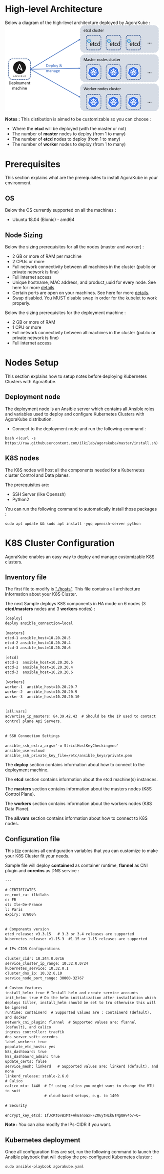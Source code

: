 # High-level Architecture

Below a diagram of the high-level architecture deployed by AgoraKube :
![Architecture](../images/AgoraKube_diagram.png)

**Notes :** This distibution is aimed to be customizable so you can choose : 
 - Where the **etcd** will be deployed (with the master or not) 
 - The number of **master** nodes to deploy (from 1 to many)
 - The number of **etcd** nodes to deploy (from 1 to many)
 - The number of **worker** nodes to deploy (from 1 to many)
 
 # Prerequisites

This section explains what are the prerequisites to install AgoraKube in your environment.

## OS

Below the OS currently supported on all the machines :
  - Ubuntu 18.04 (Bionic) - amd64
  
## Node Sizing

Below the sizing prerequisites for all the nodes (master and worker) :
- 2 GB or more of RAM per machine
- 2 CPUs or more
- Full network connectivity between all machines in the cluster (public or private network is fine)
- Full internet access
- Unique hostname, MAC address, and product_uuid for every node. See here for more [details](https://kubernetes.io/docs/setup/production-environment/tools/kubeadm/install-kubeadm/#verify-the-mac-address-and-product-uuid-are-unique-for-every-node).
- Certain ports are open on your machines. See here for more [details](https://kubernetes.io/docs/setup/production-environment/tools/kubeadm/install-kubeadm/#check-required-ports).
- Swap disabled. You MUST disable swap in order for the kubelet to work properly.

Below the sizing prerequisites for the deployment machine :
- 2 GB or more of RAM
- 1 CPU or more
- Full network connectivity between all machines in the cluster (public or private network is fine)
- Full internet access

# Nodes Setup

This section explains how to setup notes before deploying Kubernetes Clusters with AgoraKube.

## Deployment node

The deployment node is an Ansible server which contains all Ansible roles and variables used to deploy and configure Kubernetes Clusters with AgoraKube distribution.

- Connect to the deployment node and run the following command :
```
bash <(curl -s https://raw.githubusercontent.com/ilkilab/agorakube/master/install.sh)
```


## K8S nodes

The K8S nodes will host all the components needed for a Kubernetes cluster Control and Data planes.

The prerequisites are:
- SSH Server (like Openssh)
- Python2

You can run the following command to automatically install those packages :
```
sudo apt update && sudo apt install -yqq openssh-server python
```

# K8S Cluster Configuration

AgoraKube enables an easy way to deploy and manage customizable K8S clusters.

## Inventory file

The first file to modify is ["./hosts"](../hosts). This file contains all architecture information about your K8S Cluster.

The next Sample deploys K8S components in HA mode on 6 nodes (3 **etcd/masters** nodes and 3 **workers** nodes) :

```
[deploy]
deploy ansible_connection=local

[masters]
etcd-1 ansible_host=10.20.20.5
etcd-2 ansible_host=10.20.20.4
etcd-3 ansible_host=10.20.20.6

[etcd]
etcd-1  ansible_host=10.20.20.5
etcd-2  ansible_host=10.20.20.4
etcd-3  ansible_host=10.20.20.6

[workers]
worker-1  ansible_host=10.20.20.7
worker-2  ansible_host=10.20.20.9
worker-3  ansible_host=10.20.20.10


[all:vars]
advertise_ip_masters: 84.39.42.43  # Should be the IP used to contact control plane Api Servers. 


# SSH Connection Settings

ansible_ssh_extra_args='-o StrictHostKeyChecking=no'
ansible_user=cloud
ansible_ssh_private_key_file=/etc/ansible_keys/private.pem
```

The **deploy** section contains information about how to connect to the deployment machine.

The **etcd** section contains information about the etcd machine(s) instances.

The **masters** section contains information about the masters nodes (K8S Control Plane).

The **workers** section contains information about the workers nodes (K8S Data Plane).

The **all:vars** section contains information about how to connect to K8S nodes.


## Configuration file

This [file](../group_vars/all.yaml) contains all configuration variables that you can customize to make your K8S Cluster fit your needs.

Sample file will deploy **containerd** as container runtime, **flannel** as CNI plugin and **coredns** as DNS service : 

```
---

# CERTIFICATES
cn_root_ca: ilkilabs
c: FR
st: Ile-De-France
l: Paris
expiry: 87600h


# Components version
etcd_release: v3.3.15   # 3.3 or 3.4 releases are supported
kubernetes_release: v1.15.3  #1.15 or 1.15 releases are supported

# IPs-CIDR Configurations
 
cluster_cidr: 10.244.0.0/16
service_cluster_ip_range: 10.32.0.0/24
kubernetes_service: 10.32.0.1
cluster_dns_ip: 10.32.0.10
service_node_port_range: 30000-32767

# Custom features
install_helm: true # Install helm and create service accounts
init_helm: true # Do the helm initialization after installation which deploys tiller, install_helm should be set to tru otherwise this will be ignored
runtime: containerd  # Supported values are : containerd (default), and docker
network_cni_plugin: flannel  # Supported values are: flannel (default), and calico
ingress_controller: traefik
dns_server_soft: coredns
label_workers: true
populate_etc_hosts: yes
k8s_dashboard: true
k8s_dashbaord_admin: true
update_certs: false
service_mesh: linkerd   # Supported values are: linkerd (default), and none
linkerd_release: stable-2.6.0
# Calico
calico_mtu: 1440  # If using calico you might want to change the MTU to suit 
                  # cloud-based setups, e.g. to 1400

# Security

encrypt_key_etcd: 1fJcKt6vBxMt+AkBanoaxFF2O6ytHIkETNgQWv4b/+Q=
```

**Note :** You can also modify the IPs-CIDR if you want.

## Kubernetes deployment

Once all configuration files are set, run the following command to launch the Ansible playbook that will deploy the pre-configured Kubernetes cluster :

```
sudo ansible-playbook agorakube.yaml
```
